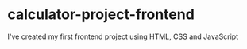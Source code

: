 # calculator-project-frontend
I've created my first frontend project using HTML, CSS and JavaScript
